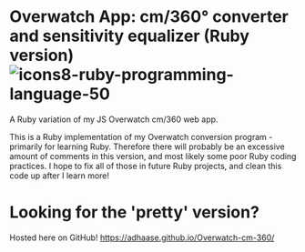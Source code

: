# Overwatch App: cm/360° converter and sensitivity equalizer (Ruby version) ![icons8-ruby-programming-language-50](https://user-images.githubusercontent.com/9776844/41577930-9e582fb0-735d-11e8-965d-9ac5175503cb.png)

A Ruby variation of my JS Overwatch cm/360 web app.

This is a Ruby implementation of my Overwatch conversion program - primarily for learning Ruby. 
Therefore there will probably be an excessive amount of comments in this version, and most likely some poor Ruby coding practices. I hope to fix all of those in future Ruby projects, and clean this code up after I learn more!

# Looking for the 'pretty' version?
Hosted here on GitHub! https://adhaase.github.io/Overwatch-cm-360/
